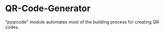 # QR-Code-Generator

"pyqrcode" module automates most of the building process for creating QR codes. 
